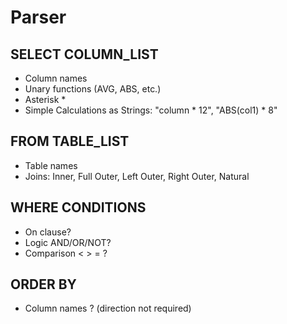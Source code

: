 # Parser

## SELECT COLUMN_LIST

* Column names
* Unary functions (AVG, ABS, etc.)
* Asterisk *
* Simple Calculations as Strings: "column \* 12", "ABS(col1) \* 8"

## FROM TABLE_LIST

* Table names
* Joins: Inner, Full Outer, Left Outer, Right Outer, Natural

## WHERE CONDITIONS

* On clause?
* Logic AND/OR/NOT?
* Comparison < > = ?

## ORDER BY

* Column names ? (direction not required)